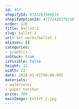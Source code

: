 ```yaml
---
id: 457
shopifyId: 8723263586634
shopifyOptionId: 47772428370250
order: 126
title: Ballet 2
slug: ballet-2
url: art-works/ballet-2
aliases: []
categories:
- graphics
inStock: true
isVisible: false
height: 22
width: 22
date: 2020-01-01T00:00:00Z
materials:
- watercolor
- paper torchon
price: 200
mainImage: ballet_2.jpg
---
```

